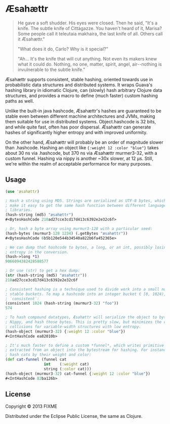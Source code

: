 # Æsahættr

> He gave a soft shudder. His eyes were closed. Then he said, "It's a knife. The subtle knife of Cittàgazze. You haven't heard of it, Marisa? Some people call it teleutaia makhaira, the last knife of all. Others call it Æsahættr."
>
> "What does it do, Carlo? Why is it special?"
>
> "Ah... It's the knife that will cut anything. Not even its makers knew what it could do. Nothing, no one, matter, spirit, angel, air--nothing is invulnerable to the subtle knife."

Æsahættr supports consistent, stable hashing, oriented towards use in
probabilistic data structures and distributed systems. It wraps Guava's hashing
library in idiomatic Clojure, can (slowly) hash arbitrary Clojure data
structures, and provides a macro to define (much faster) custom hashing paths
as well.

Unlike the built-in java hashcode, Æsahættr's hashes are guaranteed to be
stable even between different machine architectures and JVMs, making them
suitable for use in distributed systems. Object.hashcode is 32 bits, and while
quite fast, often has poor dispersal. Æsahættr can generate hashes of
significantly higher entropy and with improved uniformity.

On the other hand, Æsahættr will probably be an order of magnitude slower than
.hashcode. Hashing an object like `{:weight 12 :color "blue"}` takes about 30
ns via .hashcode, but 370 ns via Æsahættr murmer3-32, with a custom funnel.
Hashing via nippy is another ~30x slower, at 12 µs. Still, we're within the
realm of acceptable performance for many purposes.

## Usage

```clojure
(use 'æsahættr)

; Hash a string using MD5. Strings are serialized as UTF-8 bytes, which should
; make it easy to get the same hash function between different languages and
; libraries.
(hash-string (md5) "æsahættr")
#<BytesHashCode 210ad27cce3cd17d413c6392e2e32c6f>

; Or, hash a byte array using murmur3-128 with a particular seed:
(hash-bytes (murmur3-128 1234) (.getBytes "æsahættr"))
#<BytesHashCode 6b5b120e544b34540a822b6fa452365e>

; We can dump that hashcode to bytes, a long, or an int, possibly losing
; entropy in the conversion.
(hash->long *1)
9066094382428588577

; Or use (str) to get a hex dump:
(str (hash-string (md5) "æsahættr"))
210ad27cce3cd17d413c6392e2e32c6f

; Consistent hashing is a technique used to divide work into a small number of
; stable buckets. To map a hashcode into an integer bucket ∈ [0, 1024), use
; `consistent`:
(consistent 1024 (hash-string (murmur3-32) "foo"))
574

; To hash compound datatypes, Æsahættr will serialize the object to bytes using
; Nippy, and hash those bytes. This is pretty slow, but minimizes the chance of
; collisions for variable-width structures with low entropy.
(hash-object (murmur3-32) {:weight 12 :color "blue"})
#<IntHashCode ea82010b>

; It's much faster to define a custom *funnel*, which writes primitive values
; extracted from an object into the bytestream for hashing. For instance, to
; hash cats by their weight and color:
(def cat-funnel (funnel cat
                 int    (:weight cat)
                 string (:color cat)))
(hash-object (murmur3-32) cat-funnel {:weight 12 :color "blue"})
#<IntHashCode 82ba126b>
```

## License

Copyright © 2013 FIXME

Distributed under the Eclipse Public License, the same as Clojure.
